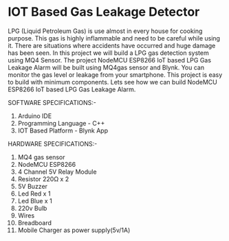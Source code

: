 # IOT Based Gas Leakage Detector

LPG (Liquid Petroleum Gas) is use almost in every house for cooking purpose. This gas is highly inflammable and need to be careful while using it. There are situations where accidents have occurred and huge damage has been seen. In this project we will build a LPG gas detection system using MQ4 Sensor. The project NodeMCU ESP8266 IoT based LPG Gas Leakage Alarm will be built using MQ4gas sensor and Blynk. You can monitor the gas level or leakage from your smartphone. This project is easy to build with minimum components. Lets see how we can build NodeMCU ESP8266 IoT based LPG Gas Leakage Alarm.

SOFTWARE SPECIFICATIONS:-
  1) Arduino IDE
  2) Programming Language - C++
  3) IOT Based Platform - Blynk App
  
HARDWARE SPECIFICATIONS:-
  1) MQ4 gas sensor  
  2) NodeMCU ESP8266
  3) 4 Channel 5V Relay Module 
  4) Resistor 220Ω x 2
  5) 5V Buzzer 
  6) Led Red x 1
  7) Led Blue x 1
  8) 220v Bulb
  9) Wires
  10) Breadboard
  11) Mobile Charger as power supply(5v/1A)



